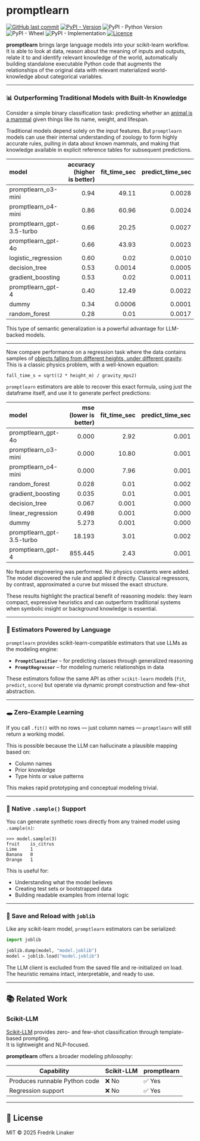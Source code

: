 
# promptlearn

[![GitHub last commit](https://img.shields.io/github/last-commit/frlinaker/promptlearn)](https://github.com/frlinaker/promptlearn)
[![PyPI - Version](https://img.shields.io/pypi/v/promptlearn)](https://pypi.org/project/promptlearn/)
![PyPI - Python Version](https://img.shields.io/pypi/pyversions/promptlearn)
![PyPI - Wheel](https://img.shields.io/pypi/wheel/promptlearn)
![PyPI - Implementation](https://img.shields.io/pypi/implementation/promptlearn)
[![Licence](https://img.shields.io/github/license/frlinaker/promptlearn
)](https://mit-license.org/)

**promptlearn** brings large language models into your scikit-learn workflow. It is able to look at data, reason about the meaning of inputs and outputs, relate it to and identify relevant knowledge of the world, automatically building standalone executable Python code that augments the relationships of the original data with relevant materialized world-knowledge about categorical variables.

---

### 📊 Outperforming Traditional Models with Built-In Knowledge

Consider a simple binary classification task: predicting whether an [animal is a mammal](examples/benchmark_classifier.py) given things like its name, weight, and lifespan.

Traditional models depend solely on the input features. But `promptlearn` models can use their internal understanding of zoology to form highly accurate rules, pulling in data about known mammals, and making that knowledge available in explicit reference tables for subsequent predictions.

|             model             | accuracy (higher is better) | fit_time_sec | predict_time_sec |
|:------------------------------|---------:|-------------:|-----------------:|
|      promptlearn_o3-mini      |   0.94   |   49.11      |      0.0028      |
|      promptlearn_o4-mini      |   0.86   |   60.96      |      0.0024      |
| promptlearn_gpt-3.5-turbo     |   0.66   |   20.25      |      0.0027      |
|      promptlearn_gpt-4o       |   0.66   |   43.93      |      0.0023      |
|      logistic_regression      |   0.60   |   0.02       |      0.0010      |
|        decision_tree          |   0.53   |   0.0014     |      0.0005      |
|      gradient_boosting        |   0.53   |   0.02       |      0.0011      |
|      promptlearn_gpt-4        |   0.40   |   12.49      |      0.0022      |
|            dummy              |   0.34   |   0.0006     |      0.0001      |
|        random_forest          |   0.28   |   0.01       |      0.0017      |

This type of semantic generalization is a powerful advantage for LLM-backed models.

---

Now compare performance on a regression task where the data contains samples of [objects falling from different heights, under different gravity](examples/benchmark_regressor.py). This is a classic physics problem, with a well-known equation:

```
fall_time_s = sqrt((2 * height_m) / gravity_mps2)
```

`promptlearn` estimators are able to recover this exact formula, using just the dataframe itself, and use it to generate perfect predictions:

|              model             |   mse (lower is better)  | fit_time_sec | predict_time_sec |
|:-------------------------------|--------:|-------------:|-----------------:|
|      promptlearn_gpt-4o        |  0.000  |     2.92     |      0.001       |
|     promptlearn_o3-mini        |  0.000  |    10.80     |      0.001       |
|     promptlearn_o4-mini        |  0.000  |     7.96     |      0.001       |
|        random_forest           |  0.028  |     0.01     |      0.002       |
|      gradient_boosting         |  0.035  |     0.01     |      0.001       |
|        decision_tree           |  0.067  |     0.001    |      0.000       |
|      linear_regression         |  0.498  |     0.001    |      0.000       |
|             dummy              |  5.273  |     0.001    |      0.000       |
| promptlearn_gpt-3.5-turbo      | 18.193  |     3.01     |      0.002       |
|      promptlearn_gpt-4         | 855.445 |     2.43     |      0.001       |

No feature engineering was performed. No physics constants were added. The model discovered the rule and applied it directly. Classical regressors, by contrast, approximated a curve but missed the exact structure.

These results highlight the practical benefit of reasoning models: they learn compact, expressive heuristics and can outperform traditional systems when symbolic insight or background knowledge is essential.

---

### 🤖 Estimators Powered by Language

`promptlearn` provides scikit-learn-compatible estimators that use LLMs as the modeling engine:

- **`PromptClassifier`** – for predicting classes through generalized reasoning
- **`PromptRegressor`** – for modeling numeric relationships in data

These estimators follow the same API as other `scikit-learn` models (`fit`, `predict`, `score`) but operate via dynamic prompt construction and few-shot abstraction.

---

### 🕳 Zero-Example Learning

If you call `.fit()` with no rows — just column names — `promptlearn` will still return a working model.

This is possible because the LLM can hallucinate a plausible mapping based on:

- Column names
- Prior knowledge
- Type hints or value patterns

This makes rapid prototyping and conceptual modeling trivial.

---

### 🧪 Native `.sample()` Support

You can generate synthetic rows directly from any trained model using `.sample(n)`:

```
>>> model.sample(3)
fruit    is_citrus
Lime     1
Banana   0
Orange   1
```

This is useful for:

- Understanding what the model believes
- Creating test sets or bootstrapped data
- Building readable examples from internal logic

---

### 💾 Save and Reload with `joblib`

Like any scikit-learn model, `promptlearn` estimators can be serialized:

```python
import joblib

joblib.dump(model, "model.joblib")
model = joblib.load("model.joblib")
```

The LLM client is excluded from the saved file and re-initialized on load. The heuristic remains intact, interpretable, and ready to use.

---

## 📚 Related Work

### Scikit-LLM

[Scikit-LLM](https://github.com/BeastByteAI/scikit-llm) provides zero- and few-shot classification through template-based prompting.  
It is lightweight and NLP-focused.

**promptlearn** offers a broader modeling philosophy:

| Capability                  | Scikit-LLM         | promptlearn                |
|-----------------------------|--------------------|----------------------------|
| Produces runnable Python code | ❌ No               | ✅ Yes                     |
| Regression support          | ❌ No               | ✅ Yes                     |

---

## 📁 License

MIT © 2025 Fredrik Linaker
